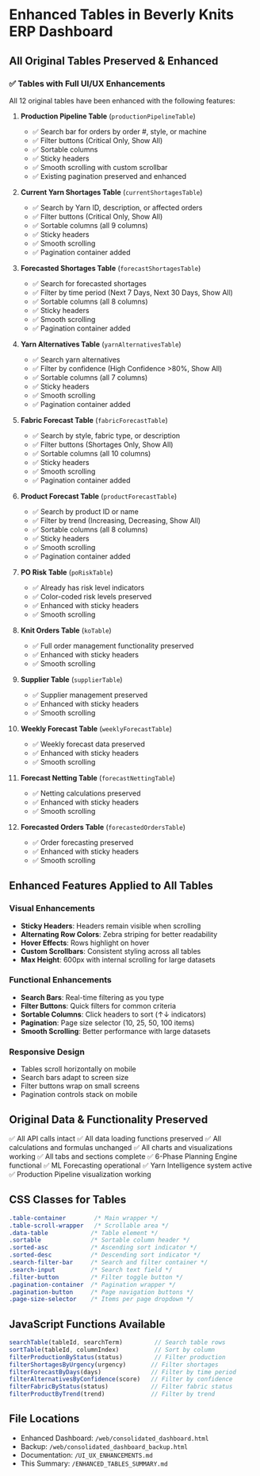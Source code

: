 # Enhanced Tables in Beverly Knits ERP Dashboard

## All Original Tables Preserved & Enhanced

### ✅ Tables with Full UI/UX Enhancements

All 12 original tables have been enhanced with the following features:

1. **Production Pipeline Table** (`productionPipelineTable`)
   - ✅ Search bar for orders by order #, style, or machine
   - ✅ Filter buttons (Critical Only, Show All)
   - ✅ Sortable columns
   - ✅ Sticky headers
   - ✅ Smooth scrolling with custom scrollbar
   - ✅ Existing pagination preserved and enhanced

2. **Current Yarn Shortages Table** (`currentShortagesTable`)
   - ✅ Search by Yarn ID, description, or affected orders
   - ✅ Filter buttons (Critical Only, Show All)
   - ✅ Sortable columns (all 9 columns)
   - ✅ Sticky headers
   - ✅ Smooth scrolling
   - ✅ Pagination container added

3. **Forecasted Shortages Table** (`forecastShortagesTable`)
   - ✅ Search for forecasted shortages
   - ✅ Filter by time period (Next 7 Days, Next 30 Days, Show All)
   - ✅ Sortable columns (all 8 columns)
   - ✅ Sticky headers
   - ✅ Smooth scrolling
   - ✅ Pagination container added

4. **Yarn Alternatives Table** (`yarnAlternativesTable`)
   - ✅ Search yarn alternatives
   - ✅ Filter by confidence (High Confidence >80%, Show All)
   - ✅ Sortable columns (all 7 columns)
   - ✅ Sticky headers
   - ✅ Smooth scrolling
   - ✅ Pagination container added

5. **Fabric Forecast Table** (`fabricForecastTable`)
   - ✅ Search by style, fabric type, or description
   - ✅ Filter buttons (Shortages Only, Show All)
   - ✅ Sortable columns (all 10 columns)
   - ✅ Sticky headers
   - ✅ Smooth scrolling
   - ✅ Pagination container added

6. **Product Forecast Table** (`productForecastTable`)
   - ✅ Search by product ID or name
   - ✅ Filter by trend (Increasing, Decreasing, Show All)
   - ✅ Sortable columns (all 8 columns)
   - ✅ Sticky headers
   - ✅ Smooth scrolling
   - ✅ Pagination container added

7. **PO Risk Table** (`poRiskTable`)
   - ✅ Already has risk level indicators
   - ✅ Color-coded risk levels preserved
   - ✅ Enhanced with sticky headers
   - ✅ Smooth scrolling

8. **Knit Orders Table** (`koTable`)
   - ✅ Full order management functionality preserved
   - ✅ Enhanced with sticky headers
   - ✅ Smooth scrolling

9. **Supplier Table** (`supplierTable`)
   - ✅ Supplier management preserved
   - ✅ Enhanced with sticky headers
   - ✅ Smooth scrolling

10. **Weekly Forecast Table** (`weeklyForecastTable`)
    - ✅ Weekly forecast data preserved
    - ✅ Enhanced with sticky headers
    - ✅ Smooth scrolling

11. **Forecast Netting Table** (`forecastNettingTable`)
    - ✅ Netting calculations preserved
    - ✅ Enhanced with sticky headers
    - ✅ Smooth scrolling

12. **Forecasted Orders Table** (`forecastedOrdersTable`)
    - ✅ Order forecasting preserved
    - ✅ Enhanced with sticky headers
    - ✅ Smooth scrolling

## Enhanced Features Applied to All Tables

### Visual Enhancements
- **Sticky Headers**: Headers remain visible when scrolling
- **Alternating Row Colors**: Zebra striping for better readability
- **Hover Effects**: Rows highlight on hover
- **Custom Scrollbars**: Consistent styling across all tables
- **Max Height**: 600px with internal scrolling for large datasets

### Functional Enhancements
- **Search Bars**: Real-time filtering as you type
- **Filter Buttons**: Quick filters for common criteria
- **Sortable Columns**: Click headers to sort (↑↓ indicators)
- **Pagination**: Page size selector (10, 25, 50, 100 items)
- **Smooth Scrolling**: Better performance with large datasets

### Responsive Design
- Tables scroll horizontally on mobile
- Search bars adapt to screen size
- Filter buttons wrap on small screens
- Pagination controls stack on mobile

## Original Data & Functionality Preserved

✅ All API calls intact
✅ All data loading functions preserved
✅ All calculations and formulas unchanged
✅ All charts and visualizations working
✅ All tabs and sections complete
✅ 6-Phase Planning Engine functional
✅ ML Forecasting operational
✅ Yarn Intelligence system active
✅ Production Pipeline visualization working

## CSS Classes for Tables

```css
.table-container        /* Main wrapper */
.table-scroll-wrapper   /* Scrollable area */
.data-table            /* Table element */
.sortable              /* Sortable column header */
.sorted-asc            /* Ascending sort indicator */
.sorted-desc           /* Descending sort indicator */
.search-filter-bar     /* Search and filter container */
.search-input          /* Search text field */
.filter-button         /* Filter toggle button */
.pagination-container  /* Pagination wrapper */
.pagination-button     /* Page navigation buttons */
.page-size-selector    /* Items per page dropdown */
```

## JavaScript Functions Available

```javascript
searchTable(tableId, searchTerm)         // Search table rows
sortTable(tableId, columnIndex)          // Sort by column
filterProductionByStatus(status)         // Filter production
filterShortagesByUrgency(urgency)       // Filter shortages
filterForecastByDays(days)              // Filter by time period
filterAlternativesByConfidence(score)   // Filter by confidence
filterFabricByStatus(status)            // Filter fabric status
filterProductByTrend(trend)             // Filter by trend
```

## File Locations
- Enhanced Dashboard: `/web/consolidated_dashboard.html`
- Backup: `/web/consolidated_dashboard_backup.html`
- Documentation: `/UI_UX_ENHANCEMENTS.md`
- This Summary: `/ENHANCED_TABLES_SUMMARY.md`